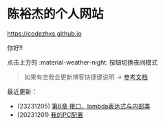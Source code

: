 # 陈裕杰的个人网站

<https://codezhxs.github.io>

你好!!

点击上方的 :material-weather-night: 按钮切换夜间模式

> 如果有空我会更新博客快捷键说明 -> [参考文档](https://squidfunk.github.io/mkdocs-material/setup/setting-up-navigation/#keyboard-shortcuts-mkdocsyml)

最近更新：

- (23231205) [第6章 接口、lambda表达式与内部类](./dev/java/CoreJava/ch06.md)
- (20231201) [我的PC配置](./others/pc.md)



